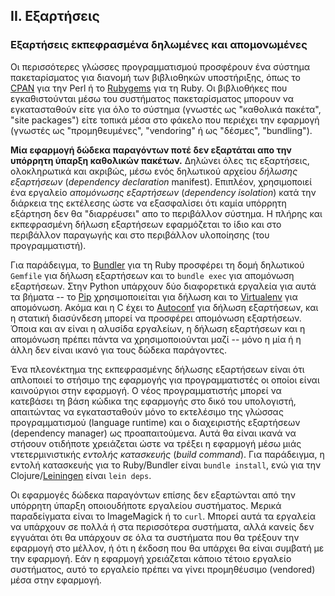 ## II. Εξαρτήσεις
### Εξαρτήσεις εκπεφρασμένα δηλωμένες και απομονωμένες

Οι περισσότερες γλώσσες προγραμματισμού προσφέρουν ένα σύστημα πακεταρίσματος για διανομή των βιβλιοθηκών υποστήριξης, όπως το [CPAN](https://www.cpan.org/) για την Perl ή το [Rubygems](https://rubygems.org/) για τη Ruby.  Οι βιβλιοθήκες που εγκαθιστούνται μέσω του συστήματος πακεταρίσματος μπορουν να εγκατασταθούν είτε για όλο το σύστημα (γνωστές ως "καθολικά πακέτα", "site packages") είτε τοπικά μέσα στο φάκελο που περιέχει την εφαρμογή (γνωστές ως "προμηθευμένες", "vendoring" ή ως "δέσμες", "bundling").

**Μία εφαρμογή δώδεκα παραγόντων ποτέ δεν εξαρτάται απο την υπόρρητη ύπαρξη καθολικών πακέτων.**  Δηλώνει όλες τις εξαρτήσεις, ολοκληρωτικά και ακριβώς, μέσω ενός δηλωτικού αρχείου *δήλωσης εξαρτήσεων* (*dependency declaration* manifest).  Επιπλέον, χρησιμοποιεί ένα εργαλείο *απομόνωσης εξαρτήσεων* (*dependency isolation*) κατά την διάρκεια της εκτέλεσης ώστε να εξασφαλίσει ότι καμία υπόρρητη εξάρτηση δεν θα "διαρρέυσει" απο το περιβάλλον σύστημα.  Η πλήρης και εκπεφρασμένη δήλωση εξαρτήσεων εφαρμόζεται το ίδιο και στο περιβάλλον παραγωγής και στο περιβάλλον υλοποίησης (του προγραμματιστή).

Για παράδειγμα, το [Bundler](https://bundler.io/) για τη Ruby προσφέρει τη δομή δηλωτικού `Gemfile` για δήλωση εξαρτήσεων  και το `bundle exec` για απομόνωση εξαρτήσεων.  Στην Python υπάρχουν δύο διαφορετικά εργαλεία για αυτά τα βήματα -- το [Pip](http://www.pip-installer.org/en/latest/) χρησιμοποιείται για δήλωση και το [Virtualenv](http://www.virtualenv.org/en/latest/) για απομόνωση.  Ακόμα και η C έχει το [Autoconf](https://www.gnu.org/s/autoconf/) για δήλωση εξαρτήσεων, και η στατική διασύνδεση μπορεί να προσφέρει απομόνωση εξαρτήσεων.  Όποια και αν είναι η αλυσίδα εργαλείων, η δήλωση εξαρτήσεων και η απομόνωση πρέπει πάντα να χρησιμοποιούνται μαζί -- μόνο η μία ή η άλλη δεν είναι ικανό για τους δώδεκα παράγοντες.

Ένα πλεονέκτημα της εκπεφρασμένης δήλωσης εξαρτήσεων είναι ότι απλοποιεί το στήσιμο της εφαρμογής για προγραμματιστές οι οποίοι είναι καινούργιοι στην εφαρμογή.  Ο νέος προγραμματιστής μπορεί να κατεβάσει τη βάση κώδικα της εφαρμογής στο δικό  του υπολογιστή, απαιτώντας να εγκατασταθούν μόνο το εκτελέσιμο της γλώσσας προγραμματισμού (language runtime) και ο διαχειριστής εξαρτήσεων (dependency manager) ως προαπαιτούμενα.  Αυτά θα είναι ικανά να στήσουν οτιδήποτε χρειάζεται ώστε να τρέξει η εφαρμογή μέσω μιάς ντετερμινιστικής *εντολής κατασκευής* (*build command*).  Για παράδειγμα, η εντολή κατασκευής για το Ruby/Bundler είναι `bundle install`, ενώ για την Clojure/[Leiningen](https://github.com/technomancy/leiningen#readme) είναι `lein deps`.

Οι εφαρμογές δώδεκα παραγόντων επίσης δεν εξαρτώνται από την υπόρρητη ύπαρξη οποιουδήποτε εργαλείου συστήματος.  Μερικά παραδείγματα είναι το ImageMagick ή το `curl`.  Μπορεί αυτά τα εργαλεία να υπάρχουν σε πολλά ή στα περισσότερα συστήματα, αλλά κανείς δεν εγγυάται ότι θα υπάρχουν σε όλα τα συστήματα που θα τρέξουν την εφαρμογή στο μέλλον, ή ότι η έκδοση που θα υπάρχει θα είναι συμβατή με την εφαρμογή.  Εάν η εφαρμογή χρειάζεται κάποιο τέτοιο εργαλείο συστήματος, αυτό το εργαλείο πρέπει να γίνει προμηθέυσιμο (vendored) μέσα στην εφαρμογή.
